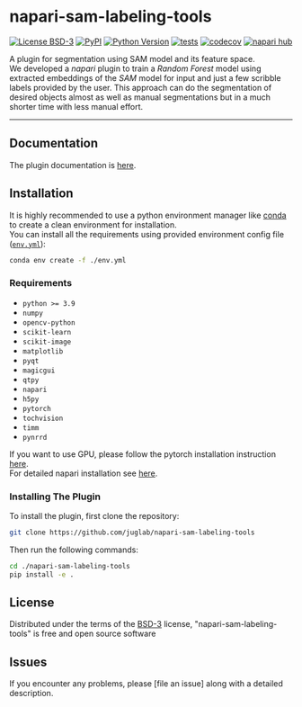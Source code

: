 # napari-sam-labeling-tools

[![License BSD-3](https://img.shields.io/pypi/l/napari-sam-labeling-tools.svg?color=green)](https://github.com/juglab/napari-sam-labeling-tools/raw/main/LICENSE)
[![PyPI](https://img.shields.io/pypi/v/napari-sam-labeling-tools.svg?color=green)](https://pypi.org/project/napari-sam-labeling-tools)
[![Python Version](https://img.shields.io/pypi/pyversions/napari-sam-labeling-tools.svg?color=green)](https://python.org)
[![tests](https://github.com/juglab/napari-sam-labeling-tools/workflows/tests/badge.svg)](https://github.com/juglab/napari-sam-labeling-tools/actions)
[![codecov](https://codecov.io/gh/juglab/napari-sam-labeling-tools/branch/main/graph/badge.svg)](https://codecov.io/gh/juglab/napari-sam-labeling-tools)
[![napari hub](https://img.shields.io/endpoint?url=https://api.napari-hub.org/shields/napari-sam-labeling-tools)](https://napari-hub.org/plugins/napari-sam-labeling-tools)

A plugin for segmentation using SAM model and its feature space.  
We developed a *napari* plugin to train a *Random Forest* model using extracted embeddings of the *SAM* model for input and just a few scribble labels provided by the user. This approach can do the segmentation of desired objects almost as well as manual segmentations but in a much shorter time with less manual effort.

----------------------------------

## Documentation
The plugin documentation is [here](docs/index.md).

## Installation
It is highly recommended to use a python environment manager like [conda] to create a clean environment for installation.  
You can install all the requirements using provided environment config file ([`env.yml`](env.yml)):  
```bash
conda env create -f ./env.yml
```

### Requirements
- `python >= 3.9`
- `numpy`
- `opencv-python`
- `scikit-learn`
- `scikit-image`
- `matplotlib`
- `pyqt`
- `magicgui`
- `qtpy`
- `napari`
- `h5py`
- `pytorch`
- `tochvision`
- `timm`
- `pynrrd`

If you want to use GPU, please follow the pytorch installation instruction [here](https://pytorch.org/get-started/locally/).  
For detailed napari installation see [here](https://napari.org/stable/tutorials/fundamentals/installation).  

### Installing The Plugin
To install the plugin, first clone the repository:
```bash
git clone https://github.com/juglab/napari-sam-labeling-tools
```
Then run the following commands:
```bash
cd ./napari-sam-labeling-tools
pip install -e .
```

<!-- You can install `napari-sam-labeling-tools` via [pip]:

    pip install napari-sam-labeling-tools -->




<!-- ## Contributing

Contributions are very welcome. Tests can be run with [tox], please ensure
the coverage at least stays the same before you submit a pull request. -->

## License

Distributed under the terms of the [BSD-3] license,
"napari-sam-labeling-tools" is free and open source software

## Issues

If you encounter any problems, please [file an issue] along with a detailed description.

[napari]: https://github.com/napari/napari
[Cookiecutter]: https://github.com/audreyr/cookiecutter
[@napari]: https://github.com/napari
[MIT]: http://opensource.org/licenses/MIT
[BSD-3]: http://opensource.org/licenses/BSD-3-Clause
[GNU GPL v3.0]: http://www.gnu.org/licenses/gpl-3.0.txt
[GNU LGPL v3.0]: http://www.gnu.org/licenses/lgpl-3.0.txt
[Apache Software License 2.0]: http://www.apache.org/licenses/LICENSE-2.0
[Mozilla Public License 2.0]: https://www.mozilla.org/media/MPL/2.0/index.txt
[cookiecutter-napari-plugin]: https://github.com/napari/cookiecutter-napari-plugin

[napari]: https://github.com/napari/napari
[tox]: https://tox.readthedocs.io/en/latest/
[pip]: https://pypi.org/project/pip/
[PyPI]: https://pypi.org/
[conda]: https://conda.io/projects/conda/en/latest/index.html
